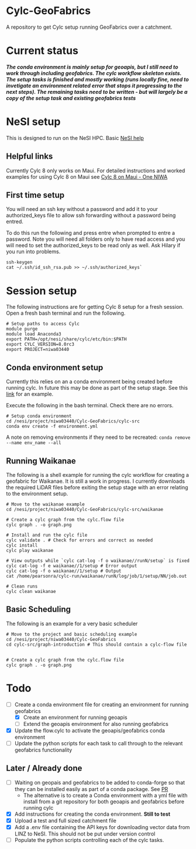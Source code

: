 # Cylc-GeoFabrics
A repository to get Cylc setup running GeoFabrics over a catchment.

# Current status
*__The conda environment is mainly setup for geoapis, but I still need to work through including geofabrics. The cylc workflow skeleton exists. The setup tasks is finished and mostly working (runs locally fine, need to invetigate an environment related error that stops it progressing to the next steps). The remaining tasks need to be written - but will largely be a copy of the setup task and existing geofabrics tests__*

# NeSI setup
This is designed to run on the NeSI HPC. Basic [NeSI help](https://support.nesi.org.nz/hc/en-gb)

## Helpful links
Currently Cylc 8 only works on Maui. For detailed instructions and worked examples for using Cylc 8 on Maui see [Cylc 8 on Maui - One NIWA](https://one.niwa.co.nz/pages/viewpage.action?spaceKey=HPCF&title=Cylc+8+on+Maui)

## First time setup
You will need an ssh key without a password and add it to your authorized_keys file to allow ssh forwarding without a password being entred.

To do this run the following and press entre when prompted to entre a password. Note you will need all folders only to have read access and you will need to set the authorized_keys to be read only as well. Ask Hilary if you run into problems.

```
ssh-keygen
cat ~/.ssh/id_ssh_rsa.pub >> ~/.ssh/authorized_keys`
```

# Session setup
The following instructions are for getting Cylc 8 setup for a fresh session. Open a fresh bash terminal and run the following.

```
# Setup paths to access Cylc
module purge
module load Anaconda3
export PATH=/opt/nesi/share/cylc/etc/bin:$PATH
export CYLC_VERSION=8.0rc3
export PROJECT=niwa03440
```

## Conda environment setup
Currently this relies on an a conda environment being created before running cylc. In future this may be done as part of the setup stage. See this [link](https://gist.github.com/matthewrmshin/74a7b78adecd297b40e64f6c867b316b) for an example.

Execute the following in the bash terminal. Check there are no errors.

```
# Setup conda environment
cd /nesi/project/niwa03440/Cylc-GeoFabrics/cylc-src
conda env create -f environment.yml

```

A note on removing environments if they need to be recreated: `conda remove --name env_name --all`

## Running Waikanae
The following is a shell example for running the cylc workflow for creating a geofabric for Waikanae. It is still a work in progress. I currently downloads the required LiDAR files before exiting the setup stage with an error relating to the environment setup.

```
# Move to the waikanae example
cd /nesi/project/niwa03440/Cylc-GeoFabrics/cylc-src/waikanae

# Create a cylc graph from the cylc.flow file
cylc graph . -o graph.png

# Install and run the cylc file
cylc validate . # Check for errors and correct as needed
cylc install
cylc play waikanae

# View outputs while `cylc cat-log -f o waikanae//runN/setup` is fixed
cylc cat-log -f e waikanae//1/setup # Error output
cylc cat-log -f o waikanae//1/setup # Output
cat /home/pearsonra/cylc-run/waikanae/runN/log/job/1/setup/NN/job.out

# Clean runs
cylc clean waikanae

```

## Basic Scheduling
The following is an example for a very basic scheduler

```
# Move to the project and basic scheduling example
cd /nesi/project/niwa03440/Cylc-GeoFabrics
cd cylc-src/graph-introduction # This should contain a cylc-flow file


# Create a cylc graph from the cylc.flow file
cylc graph . -o graph.png

```

# Todo
* [ ] Create a conda environment file for creating an environment for running geofabrics
  * [X] Create an environment for running geoapis
  * [ ] Extend the geoapis environment for also running geofabrics
* [X] Update the flow.cylc to activate the geoapis/geofabrics conda environment
* [ ] Update the python scripts for each task to call through to the relevant geofabrics functionality

## Later / Already done
* [ ] Waiting on geopais and geofabrics to be added to conda-forge so that they can be installed easily as part of a conda package. See [PR](https://github.com/conda-forge/staged-recipes/pull/19342)
  * The alternative is to create a Conda environment with a yml file with install from a git repository for both geoapis and geofabrics before running cylc
* [x] Add instructions for creating the conda environment. __Still to test__
* [x] Upload a test and full sized catchment file
* [x] Add a .env file containing the API keys for downloading vector data from LINZ to NeSI. This should not be put under version control
* [ ] Populate the python scripts controlling each of the cylc tasks.
